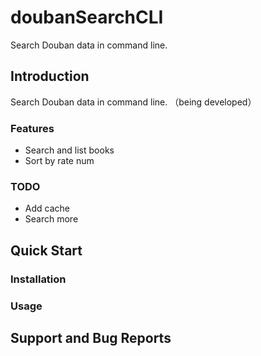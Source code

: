 # doubanSearchCLI

Search Douban data in command line.

## Introduction

Search Douban data in command line. （being developed）

### Features

- Search and list books
- Sort by rate num

### TODO

- Add cache
- Search more

## Quick Start

### Installation

### Usage

## Support and Bug Reports